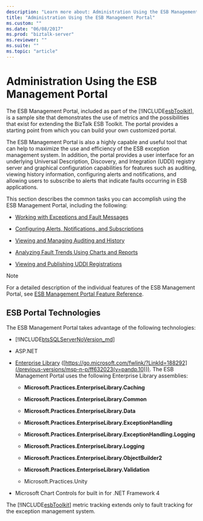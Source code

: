 ```yaml
---
description: "Learn more about: Administration Using the ESB Management Portal"
title: "Administration Using the ESB Management Portal"
ms.custom: ""
ms.date: "06/08/2017"
ms.prod: "biztalk-server"
ms.reviewer: ""
ms.suite: ""
ms.topic: "article"
---
```

# Administration Using the ESB Management Portal
The ESB Management Portal, included as part of the [!INCLUDE[esbToolkit](../includes/esbtoolkit-md.md)], is a sample site that demonstrates the use of metrics and the possibilities that exist for extending the BizTalk ESB Toolkit. The portal provides a starting point from which you can build your own customized portal.

 The ESB Management Portal is also a highly capable and useful tool that can help to maximize the use and efficiency of the ESB exception management system. In addition, the portal provides a user interface for an underlying Universal Description, Discovery, and Integration (UDDI) registry server and graphical configuration capabilities for features such as auditing, viewing history information, configuring alerts and notifications, and allowing users to subscribe to alerts that indicate faults occurring in ESB applications.

 This section describes the common tasks you can accomplish using the ESB Management Portal, including the following:

-   [Working with Exceptions and Fault Messages](../esb-toolkit/working-with-exceptions-and-fault-messages.md)

-   [Configuring Alerts, Notifications, and Subscriptions](../esb-toolkit/configuring-alerts-notifications-and-subscriptions.md)

-   [Viewing and Managing Auditing and History](../esb-toolkit/viewing-and-managing-auditing-and-history.md)

-   [Analyzing Fault Trends Using Charts and Reports](../esb-toolkit/analyzing-fault-trends-using-charts-and-reports.md)

-   [Viewing and Publishing UDDI Registrations](../esb-toolkit/viewing-and-publishing-uddi-registrations.md)

> [!NOTE]
>  For a detailed description of the individual features of the ESB Management Portal, see [ESB Management Portal Feature Reference](../esb-toolkit/esb-management-portal-feature-reference.md).

## ESB Portal Technologies
 The ESB Management Portal takes advantage of the following technologies:

- [!INCLUDE[btsSQLServerNoVersion_md](../includes/btssqlservernoversion-md.md)]

- ASP.NET

- [Enterprise Library](/previous-versions/msp-n-p/ff632023(v=pandp.10)) ([https://go.microsoft.com/fwlink/?LinkId=188292](/previous-versions/msp-n-p/ff632023(v=pandp.10))). The ESB Management Portal uses the following Enterprise Library assemblies:

  -   **Microsoft.Practices.EnterpriseLibrary.Caching**

  -   **Microsoft.Practices.EnterpriseLibrary.Common**

  -   **Microsoft.Practices.EnterpriseLibrary.Data**

  -   **Microsoft.Practices.EnterpriseLibrary.ExceptionHandling**

  -   **Microsoft.Practices.EnterpriseLibrary.ExceptionHandling.Logging**

  -   **Microsoft.Practices.EnterpriseLibrary.Logging**

  -   **Microsoft.Practices.EnterpriseLibrary.ObjectBuilder2**

  -   **Microsoft.Practices.EnterpriseLibrary.Validation**

  -   Microsoft.Practices.Unity

- Microsoft Chart Controls for built in for .NET Framework 4

The [!INCLUDE[esbToolkit](../includes/esbtoolkit-md.md)] metric tracking extends only to fault tracking for the exception management system.